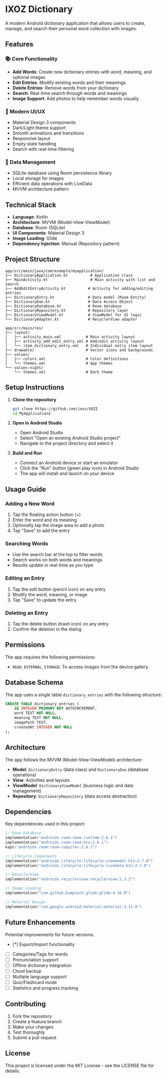 # IXOZ Dictionary

A modern Android dictionary application that allows users to create, manage, and search their personal word collection with images.

## Features

### 📚 Core Functionality
- **Add Words**: Create new dictionary entries with word, meaning, and optional images
- **Edit Entries**: Modify existing words and their meanings
- **Delete Entries**: Remove words from your dictionary
- **Search**: Real-time search through words and meanings
- **Image Support**: Add photos to help remember words visually

### 🎨 Modern UI/UX
- Material Design 3 components
- Dark/Light theme support
- Smooth animations and transitions
- Responsive layout
- Empty state handling
- Search with real-time filtering

### 💾 Data Management
- SQLite database using Room persistence library
- Local storage for images
- Efficient data operations with LiveData
- MVVM architecture pattern

## Technical Stack

- **Language**: Kotlin
- **Architecture**: MVVM (Model-View-ViewModel)
- **Database**: Room (SQLite)
- **UI Components**: Material Design 3
- **Image Loading**: Glide
- **Dependency Injection**: Manual (Repository pattern)

## Project Structure

```
app/src/main/java/com/example/myapplication/
├── DictionaryApplication.kt          # Application class
├── MainActivity.kt                   # Main activity with list and search
├── AddEditEntryActivity.kt          # Activity for adding/editing entries
├── DictionaryEntry.kt               # Data model (Room Entity)
├── DictionaryDao.kt                 # Data Access Object
├── DictionaryDatabase.kt            # Room database
├── DictionaryRepository.kt          # Repository layer
├── DictionaryViewModel.kt           # ViewModel for UI logic
└── DictionaryAdapter.kt             # RecyclerView adapter

app/src/main/res/
├── layout/
│   ├── activity_main.xml           # Main activity layout
│   ├── activity_add_edit_entry.xml # Add/edit activity layout
│   └── item_dictionary_entry.xml   # Individual entry item layout
├── drawable/                       # Vector icons and backgrounds
├── values/
│   ├── colors.xml                  # Color definitions
│   └── themes.xml                  # App themes
└── values-night/
    └── themes.xml                  # Dark theme
```

## Setup Instructions

1. **Clone the repository**
   ```bash
   git clone https://github.com/ixoz/XOZI
   cd MyApplication2
   ```

2. **Open in Android Studio**
   - Open Android Studio
   - Select "Open an existing Android Studio project"
   - Navigate to the project directory and select it

3. **Build and Run**
   - Connect an Android device or start an emulator
   - Click the "Run" button (green play icon) in Android Studio
   - The app will install and launch on your device

## Usage Guide

### Adding a New Word
1. Tap the floating action button (+)
2. Enter the word and its meaning
3. Optionally tap the image area to add a photo
4. Tap "Save" to add the entry

### Searching Words
- Use the search bar at the top to filter words
- Search works on both words and meanings
- Results update in real-time as you type

### Editing an Entry
1. Tap the edit button (pencil icon) on any entry
2. Modify the word, meaning, or image
3. Tap "Save" to update the entry

### Deleting an Entry
1. Tap the delete button (trash icon) on any entry
2. Confirm the deletion in the dialog

## Permissions

The app requires the following permissions:
- `READ_EXTERNAL_STORAGE`: To access images from the device gallery

## Database Schema

The app uses a single table `dictionary_entries` with the following structure:

```sql
CREATE TABLE dictionary_entries (
    id INTEGER PRIMARY KEY AUTOINCREMENT,
    word TEXT NOT NULL,
    meaning TEXT NOT NULL,
    imagePath TEXT,
    createdAt INTEGER NOT NULL
);
```

## Architecture

The app follows the MVVM (Model-View-ViewModel) architecture:

- **Model**: `DictionaryEntry` (data class) and `DictionaryDao` (database operations)
- **View**: Activities and layouts
- **ViewModel**: `DictionaryViewModel` (business logic and data management)
- **Repository**: `DictionaryRepository` (data access abstraction)

## Dependencies

Key dependencies used in this project:

```kotlin
// Room Database
implementation("androidx.room:room-runtime:2.6.1")
implementation("androidx.room:room-ktx:2.6.1")
kapt("androidx.room:room-compiler:2.6.1")

// Lifecycle Components
implementation("androidx.lifecycle:lifecycle-viewmodel-ktx:2.7.0")
implementation("androidx.lifecycle:lifecycle-livedata-ktx:2.7.0")

// RecyclerView
implementation("androidx.recyclerview:recyclerview:1.3.2")

// Image Loading
implementation("com.github.bumptech.glide:glide:4.16.0")

// Material Design
implementation("com.google.android.material:material:1.11.0")
```

## Future Enhancements

Potential improvements for future versions:

- [*] Export/Import functionality
- [ ] Categories/Tags for words
- [ ] Pronunciation support
- [ ] Offline dictionary integration
- [ ] Cloud backup
- [ ] Multiple language support
- [ ] Quiz/Flashcard mode
- [ ] Statistics and progress tracking

## Contributing

1. Fork the repository
2. Create a feature branch
3. Make your changes
4. Test thoroughly
5. Submit a pull request

## License

This project is licensed under the MIT License - see the LICENSE file for details. 
